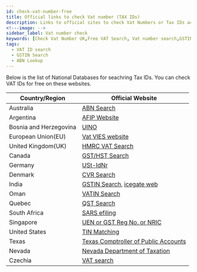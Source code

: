 ```yaml
---
id: check-vat-number-free
title: Official links to check Vat number (TAX IDs) 
description: Links to official sites to check Vat Numbers or Tax IDs across the world 
<!---image: -->
sidebar_label: Vat number check
keywords: [Check Vat Number UK,Free VAT Search, Vat number search,GSTIN Search, ABN Search]
tags:
  - VAT ID search
  - GSTIN Search
  - ABN Lookup
---
```


Below is the list of National Databases for seachring Tax IDs. You can check VAT IDs for free on these websites. 

|Country/Region|Official Website|
|--|--|
|Australia|[ABN Search](https://abr.business.gov.au/)|
|Argentina|[AFIP Website](https://seti.afip.gob.ar/padron-puc-constancia-internet/ConsultaConstanciaAction.do)|
|Bosnia and Herzegovina|[UINO](http://www.new.uino.gov.ba/bs/Obveznici%20indirektnih%20poreza)|
|European Union(EU)| [Vat VIES website](https://ec.europa.eu/taxation_customs/vies/#/vat-validation) |
|United Kingdom(UK)|[HMRC VAT Search](https://www.gov.uk/check-uk-vat-number)|
|Canada|[GST/HST Search](https://www.businessregistration-inscriptionentreprise.gc.ca/ebci/brom/registry/pub/reg_01_Ld.action)|
|Germany|[USt-IdNr ](https://evatr.bff-online.de/eVatR/index_html)|
|Denmark|[CVR Search](https://datacvr.virk.dk/)|
|India|[GSTIN Search](https://services.gst.gov.in/services/searchtp), [icegate web](https://www.icegate.gov.in/Webappl/GSTN)|
|Oman|[VATIN Search](https://www.taxoman.gov.om/portal/web/taxportal/tax-data-validation)|
|Quebec|[QST Search](https://entreprises.revenuquebec.ca/EntNa/SX/SX00/SX00.SXCLT20A.ValiderInscription/SXCLT20AA?CLNG=F&SVAR=01)|
|South Africa|[SARS efiling](https://secure.sarsefiling.co.za/vatvendorsearch.aspx)|
|Singapore|[ UEN or GST Reg No. or NRIC](https://mytax.iras.gov.sg/ESVWeb/default.aspx?target=GSTListingSearch)|
|United States|[TIN Matching](https://www.irs.gov/tax-professionals/taxpayer-identification-number-tin-matching)|
|Texas|[Texas Comptroller of Public Accounts](https://mycpa.cpa.state.tx.us/staxpayersearch/)|
|Nevada|[Nevada Department of Taxation ](https://taxpermitsearch.nv.gov/Search.aspx)|
|Czechia|[VAT search](https://adisspr.mfcr.cz/adis/jepo/epo/dpr/apl_ramce.htm?R=/cgi-bin/adis/idph/int_dp_prij.cgi?ZPRAC=FDPHI2&poc_dic=2&OK=Zobraz)|

